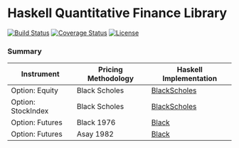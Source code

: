# Haskell Quantitative Finance Library

[![Build Status](https://travis-ci.org/cokleisli/hqfl.svg?branch=master)](https://travis-ci.org/cokleisli/hqfl)
[![Coverage Status](https://coveralls.io/repos/github/cokleisli/hqfl/badge.svg?branch=master)](https://coveralls.io/github/cokleisli/hqfl?branch=master)
[![License](https://img.shields.io/hexpm/l/plug.svg)](https://github.com/cokleisli/hqfl/blob/master/LICENSE)

### Summary

| Instrument | Pricing Methodology | Haskell Implementation |
|------------|---------------------|------------------------|
| Option: Equity | Black Scholes | [BlackScholes](https://github.com/cokleisli/hqfl/blob/master/src/Finance/Hqfl/Pricer/BlackScholes.hs) |
| Option: StockIndex | Black Scholes | [BlackScholes](https://github.com/cokleisli/hqfl/blob/master/src/Finance/Hqfl/Pricer/BlackScholes.hs) |
| Option: Futures | Black 1976 | [Black](https://github.com/cokleisli/hqfl/blob/master/src/Finance/Hqfl/Pricer/Black.hs) |
| Option: Futures | Asay 1982 | [Black](https://github.com/cokleisli/hqfl/blob/master/src/Finance/Hqfl/Pricer/Asay.hs) |
